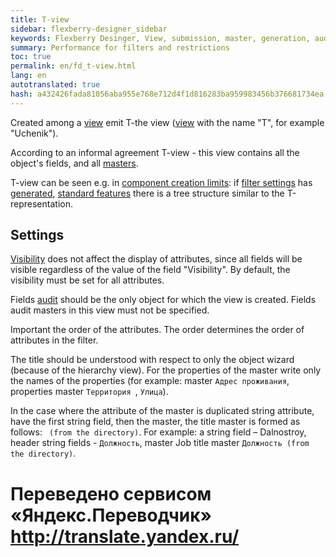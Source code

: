 ```yaml
--- 
title: T-view 
sidebar: flexberry-designer_sidebar 
keywords: Flexberry Desinger, View, submission, master, generation, audit 
summary: Performance for filters and restrictions 
toc: true 
permalink: en/fd_t-view.html 
lang: en 
autotranslated: true 
hash: a432426fada81056aba955e768e712d4f1d816283ba959983456b376681734ea 
--- 
```


Created among a [view](fd_key-concepts.html) emit T-the view ([view](fd_key-concepts.html) with the name "<class name>T", for example "Uchenik"). 

According to an informal agreement T-view - this view contains all the object's fields, and all [masters](fo_masters-details.html). 

T-view can be seen e.g. in [component creation limits](fw_limitation-editform.html): if [filter settings](fw_filter-settings.html) has [generated](fw_filtersand-limits.html), [standard features](fw_standart-view-limits-editor.html) there is a tree structure similar to the T-representation. 

## Settings 

[Visibility](fd_hidden-properties-view.html) does not affect the display of attributes, since all fields will be visible regardless of the value of the field "Visibility". By default, the visibility must be set for all attributes. 

Fields [audit](efs_audit.html) should be the only object for which the view is created. Fields audit masters in this view must not be specified. 

Important the order of the attributes. The order determines the order of attributes in the filter. 

The title should be understood with respect to only the object wizard (because of the hierarchy view). For the properties of the master write only the names of the properties (for example: master `Адрес проживания`, properties master `Территория `, `Улица`). 

In the case where the attribute of the master is duplicated string attribute, have the first string field, then the master, the title master is formed as follows: <Name> ` (from the directory)`. For example: a string field – Dalnostroy, header string fields - `Должность`, master Job title master `Должность (from the directory)`. 



 # Переведено сервисом «Яндекс.Переводчик» http://translate.yandex.ru/
